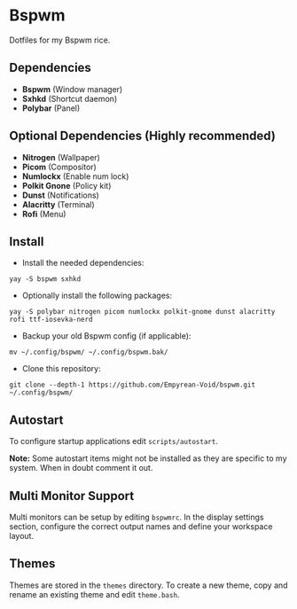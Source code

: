 # Bspwm

Dotfiles for my Bspwm rice.

## Dependencies

- **Bspwm** (Window manager)
- **Sxhkd** (Shortcut daemon)
- **Polybar** (Panel)

## Optional Dependencies (Highly recommended)

- **Nitrogen** (Wallpaper)
- **Picom** (Compositor)
- **Numlockx** (Enable num lock)
- **Polkit Gnone** (Policy kit)
- **Dunst** (Notifications)
- **Alacritty** (Terminal)
- **Rofi** (Menu)

## Install

- Install the needed dependencies:

`yay -S bspwm sxhkd`

- Optionally install the following packages:

`yay -S polybar nitrogen picom numlockx polkit-gnome dunst alacritty rofi ttf-iosevka-nerd`

- Backup your old Bspwm config (if applicable):

`mv ~/.config/bspwm/ ~/.config/bspwm.bak/`

- Clone this repository:

`git clone --depth-1 https://github.com/Empyrean-Void/bspwm.git ~/.config/bspwm/`

## Autostart

To configure startup applications edit `scripts/autostart`.

**Note:** Some autostart items might not be installed as they are specific to my system. When in doubt comment it out.

## Multi Monitor Support

Multi monitors can be setup by editing `bspwmrc`. In the display settings section, configure the correct output names and define your workspace layout.

## Themes

Themes are stored in the `themes` directory. To create a new theme, copy and rename an existing theme and edit `theme.bash`.
